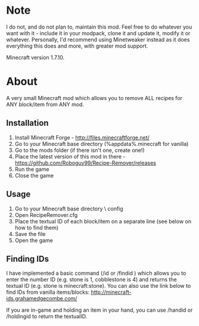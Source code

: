 # Note

I do not, and do not plan to, maintain this mod. Feel free to do whatever you want with it - include it in your modpack, clone it and update it, modify it or whatever. Personally, I'd recommend using Minetweaker instead as it does everything this does and more, with greater mod support.

Minecraft version 1.7.10.

# About

A very small Minecraft mod which allows you to remove ALL recipes for ANY block/item from ANY mod.

## Installation

1. Install Minecraft Forge - http://files.minecraftforge.net/
2. Go to your Minecraft base directory (%appdata%\.minecraft for vanilla)
3. Go to the mods folder (if there isn't one, create one!)
4. Place the latest version of this mod in there - https://github.com/Roboguy99/Recipe-Remover/releases
5. Run the game
6. Close the game


## Usage
1. Go to your Minecraft base directory \ config
2. Open RecipeRemover.cfg
3. Place the textual ID of each block/item on a separate line (see below on how to find them)
4. Save the file
5. Open the game

## Finding IDs

I have implemented a basic command (/id <id> or /findid <id>) which allows you to enter the number ID (e.g. stone is 1, cobblestone is 4) and returns the textual ID (e.g. stone is minecraft:stone). You can also use the link below to find IDs from vanilla items/blocks:
http://minecraft-ids.grahamedgecombe.com/ 

If you are in-game and holding an item in your hand, you can use /handid or /holdingid to return the textualID.
